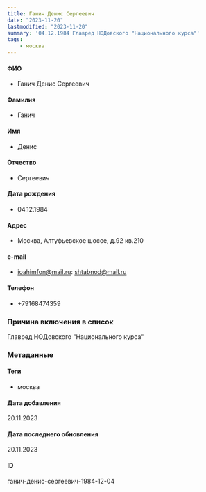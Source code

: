 ```yaml
---
title: Ганич Денис Сергеевич
date: "2023-11-20"
lastmodified: "2023-11-20"
summary: '04.12.1984 Главред НОДовского "Национального курса"'
tags: 
    - москва
---
```

<!--# pp2-->
<!--## Фигурант-->
<!--### Личные данные-->
#### ФИО
- Ганич Денис Сергеевич
#### Фамилия
- Ганич
#### Имя
- Денис
#### Отчество
- Сергеевич
#### Дата рождения
- 04.12.1984
#### Адрес
- Москва, Алтуфьевское шоссе, д.92 кв.210
#### e-mail
- ioahimfon@mail.ru: shtabnod@mail.ru
#### Телефон
- +79168474359
### Причина включения в список
Главред НОДовского "Национального курса"
### Метаданные
#### Теги
- москва
#### Дата добавления
20.11.2023
#### Дата последнего обновления
20.11.2023
#### ID
ганич-денис-сергеевич-1984-12-04
<!--## END;-->
